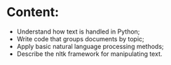 # Content:
- Understand how text is handled in Python;
- Write code that groups documents by topic;
- Apply basic natural language processing methods;
- Describe the nltk framework for manipulating text.
